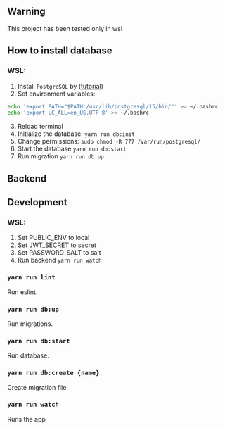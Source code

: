 ## Warning

This project has been tested only in wsl

## How to install database

### WSL:

1. Install `PostgreSQL` by ([tutorial](https://www.cybertec-postgresql.com/en/postgresql-on-wsl2-for-windows-install-and-setup/#highlighter_741240))
2. Set environment variables:

```sh
echo 'export PATH="$PATH:/usr/lib/postgresql/15/bin/"' >> ~/.bashrc
echo 'export LC_ALL=en_US.UTF-8' >> ~/.bashrc
```

3. Reload terminal
4. Initialize the database: `yarn run db:init`
5. Change permissions: `sudo chmod -R 777 /var/run/postgresql/`
6. Start the database `yarn run db:start`
7. Run migration `yarn run db:up`

## Backend

## Development

### WSL:

1. Set PUBLIC_ENV to local
2. Set JWT_SECRET to secret
3. Set PASSWORD_SALT to salt
4. Run backend `yarn run watch`

### `yarn run lint`

Run eslint.

### `yarn run db:up`

Run migrations.

### `yarn run db:start`

Run database.

### `yarn run db:create {name}`

Create migration file.

### `yarn run watch`

Runs the app
